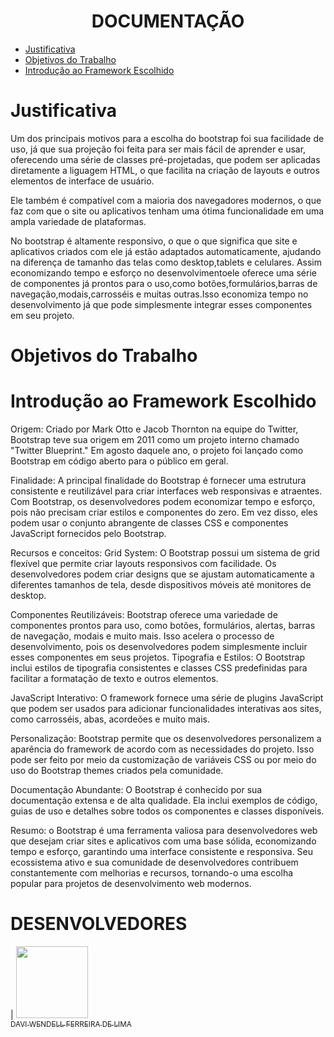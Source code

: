 
<h1 align="center"> DOCUMENTAÇÃO </h1>

* [Justificativa](#Justificativa)
* [Objetivos do Trabalho](#Objetivos-do-Trabalho)
* [Introdução ao Framework Escolhido](#Introdução-ao-Framework-Escolhido)


# Justificativa

Um dos principais motivos para a escolha do bootstrap foi sua facilidade de uso, já que sua projeção foi feita para ser mais fácil de aprender e usar, oferecendo uma série de classes pré-projetadas, que podem ser aplicadas diretamente a liguagem HTML, o que facilita na criação de layouts e outros elementos de interface de usuário.

Ele também é compatível com a maioria dos navegadores modernos, o que faz com que o site ou aplicativos tenham uma ótima funcionalidade em uma ampla variedade de plataformas.

No bootstrap é altamente responsivo, o que o que significa que site e aplicativos criados com ele já estão adaptados automaticamente, ajudando na diferença de tamanho das telas como desktop,tablets e celulares. Assim economizando tempo e esforço no desenvolvimentoele oferece uma série de componentes já prontos para o uso,como botões,formulários,barras de navegação,modais,carrosséis e muitas outras.Isso economiza tempo no desenvolvimento já que pode simplesmente integrar esses componentes em seu projeto.

# Objetivos do Trabalho


# Introdução ao Framework Escolhido
Origem:
Criado por Mark Otto e Jacob Thornton na equipe do Twitter, Bootstrap teve sua origem em 2011 como um projeto 
interno chamado "Twitter Blueprint." Em agosto daquele ano, o projeto foi lançado como Bootstrap em código aberto 
para o público em geral.

Finalidade:
A principal finalidade do Bootstrap é fornecer uma estrutura consistente e reutilizável para criar interfaces web 
responsivas e atraentes. Com Bootstrap, os desenvolvedores podem economizar tempo e esforço, pois não precisam 
criar estilos e componentes do zero. Em vez disso, eles podem usar o conjunto abrangente de classes CSS e 
componentes JavaScript fornecidos pelo Bootstrap.

Recursos e conceitos:
Grid System: O Bootstrap possui um sistema de grid flexível que permite criar layouts responsivos com facilidade. 
Os desenvolvedores podem criar designs que se ajustam automaticamente a diferentes tamanhos de tela, desde 
dispositivos móveis até monitores de desktop.

Componentes Reutilizáveis: Bootstrap oferece uma variedade de componentes prontos para uso, como botões, 
formulários, alertas, barras de navegação, modais e muito mais. Isso acelera o processo de desenvolvimento, 
pois os desenvolvedores podem simplesmente incluir esses componentes em seus projetos.
Tipografia e Estilos: O Bootstrap inclui estilos de tipografia consistentes e classes CSS predefinidas para 
facilitar a formatação de texto e outros elementos.

JavaScript Interativo: O framework fornece uma série de plugins JavaScript que podem ser usados para adicionar 
funcionalidades interativas aos sites, como carrosséis, abas, acordeões e muito mais.

Personalização: Bootstrap permite que os desenvolvedores personalizem a aparência do framework de acordo com as 
necessidades do projeto. Isso pode ser feito por meio da customização de variáveis CSS ou por meio do uso do 
Bootstrap themes criados pela comunidade.

Documentação Abundante: O Bootstrap é conhecido por sua documentação extensa e de alta qualidade. Ela inclui 
exemplos de código, guias de uso e detalhes sobre todos os componentes e classes disponíveis.

Resumo: 
o Bootstrap é uma ferramenta valiosa para desenvolvedores web que desejam criar sites e aplicativos 
com uma base sólida, economizando tempo e esforço, garantindo uma interface consistente e responsiva. Seu 
ecossistema ativo e sua comunidade de desenvolvedores contribuem constantemente com melhorias e recursos, 
tornando-o uma escolha popular para projetos de desenvolvimento web modernos.

# DESENVOLVEDORES

| [<img loading="lazy" src="[https://avatars.githubusercontent.com/u/37356058?v=4](https://avatars.githubusercontent.com/u/114079742?v=4)" width=115><br><sub>DAVI WENDELL FERREIRA DE LIMA</sub>]([https://github.com/camilafernanda](https://github.com/DAVIWENDELL)https://github.com/DAVIWENDELL) 
